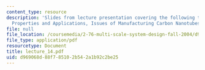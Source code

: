 ```yaml
---
content_type: resource
description: 'Slides from lecture presentation covering the following topics: Synthesis,
  Properties and Applications, Issues of Manufacturing Carbon Nanotubes.'
file: null
file_location: /coursemedia/2-76-multi-scale-system-design-fall-2004/d969068d88f785102b542a1b92c2be25_lecture_14.pdf
file_type: application/pdf
resourcetype: Document
title: lecture_14.pdf
uid: d969068d-88f7-8510-2b54-2a1b92c2be25
---
```


